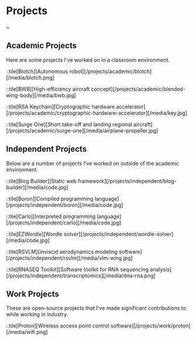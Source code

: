 # Projects

~

## Academic Projects

Here are some projects I've worked on in a classroom environment.

::tile[Blotch][Autonomous robot][/projects/academic/blotch][/media/blotch.png]

::tile[BWB][High-efficiency aircraft concept][/projects/academic/blended-wing-body][/media/bwb.jpg]

::tile[RSA Keychain][Cryptographic hardware accelerator][/projects/academic/cryptographic-hardware-accelerator][/media/key.jpg]

::tile[Surge One][Short take-off and landing regional aircraft][/projects/academic/surge-one][/media/airplane-propeller.jpg]

## Independent Projects

Below are a number of projects I've worked on outside of the academic environment.

::tile[Blog Builder][Static web framework][/projects/independent/blog-builder][/media/code.jpg]

::tile[Boron][Compiled programming language][/projects/independent/boron][/media/code.jpg]

::tile[Carlo][Interpreted programming language][/projects/independent/carlo][/media/code.jpg]

::tile[EZWordle][Wordle solver][/projects/independent/wordle-solver][/media/code.jpg]

::tile[RSVLM][Inviscid aerodynamics modeling software][/projects/independent/rsvlm][/media/vlm-wing.jpg]

::tile[RNASEQ Toolkit][Software toolkit for RNA sequencing analysis][/projects/independent/transcriptomics][/media/dna-rna.png]

## Work Projects

These are open-source projects that I've made significant contributions to while working in industry.

::tile[Proton][Wireless access point control software][/projects/work/proton][/media/wifi.png]